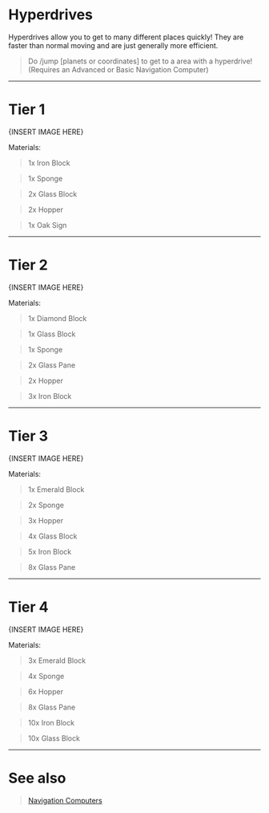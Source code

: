 # Hyperdrives
Hyperdrives allow you to get to many different places quickly! They are faster than normal moving and are just generally more efficient.

> Do /jump [planets or coordinates] to get to a area with a hyperdrive! (Requires an Advanced or Basic Navigation Computer)

---
# Tier 1

{INSERT IMAGE HERE}

Materials:
> 1x Iron Block

> 1x Sponge

> 2x Glass Block

> 2x Hopper

> 1x Oak Sign

---
# Tier 2

{INSERT IMAGE HERE}

Materials:
> 1x Diamond Block

> 1x Glass Block

> 1x Sponge

> 2x Glass Pane

> 2x Hopper

> 3x Iron Block

---
# Tier 3

{INSERT IMAGE HERE}

Materials:
> 1x Emerald Block

> 2x Sponge

> 3x Hopper

> 4x Glass Block

> 5x Iron Block

> 8x Glass Pane

---
# Tier 4

{INSERT IMAGE HERE}

Materials:
> 3x Emerald Block

> 4x Sponge

> 6x Hopper

> 8x Glass Pane

> 10x Iron Block

> 10x Glass Block

---
# See also
> [Navigation Computers](Navcomputers.md)